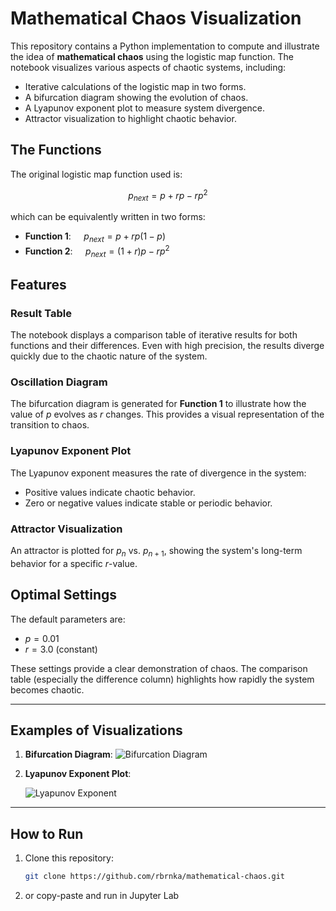 # Mathematical Chaos Visualization

This repository contains a Python implementation to compute and illustrate the idea of **mathematical chaos** using the logistic map function. The notebook visualizes various aspects of chaotic systems, including:

- Iterative calculations of the logistic map in two forms.
- A bifurcation diagram showing the evolution of chaos.
- A Lyapunov exponent plot to measure system divergence.
- Attractor visualization to highlight chaotic behavior.

## The Functions
The original logistic map function used is:
```math
p_{next} = p + rp - rp^2
```

which can be equivalently written in two forms:
- **Function 1**: $\quad p_{next} = p + rp(1 - p)$
- **Function 2**: $\quad p_{next} = (1 + r)p - rp^2$
  
## Features
### Result Table
The notebook displays a comparison table of iterative results for both functions and their differences. Even with high precision, the results diverge quickly due to the chaotic nature of the system.

### Oscillation Diagram
The bifurcation diagram is generated for **Function 1** to illustrate how the value of $p$ evolves as $r$ changes. This provides a visual representation of the transition to chaos.

### Lyapunov Exponent Plot
The Lyapunov exponent measures the rate of divergence in the system:
- Positive values indicate chaotic behavior.
- Zero or negative values indicate stable or periodic behavior.

### Attractor Visualization
An attractor is plotted for $p_n$ vs. $p_{n+1}$, showing the system's long-term behavior for a specific $r$-value.

## Optimal Settings
The default parameters are:
- $p = 0.01$
- $r = 3.0$ (constant)

These settings provide a clear demonstration of chaos. The comparison table (especially the difference column) highlights how rapidly the system becomes chaotic.

---

## Examples of Visualizations

1. **Bifurcation Diagram**:
   ![Bifurcation Diagram](https://github.com/user-attachments/assets/d0ea342d-4b25-4623-ab1b-42ed64e2287e)

3. **Lyapunov Exponent Plot**:

   ![Lyapunov Exponent](https://github.com/user-attachments/assets/243011d9-c8c0-4b2d-8613-30e70a941254)

---

## How to Run
1. Clone this repository:
   ```bash
   git clone https://github.com/rbrnka/mathematical-chaos.git
2. or copy-paste and run in Jupyter Lab
